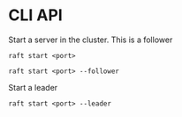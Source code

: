 # CLI API

Start a server in the cluster. This is a follower

```
raft start <port>
```

```
raft start <port> --follower
```

Start a leader

```
raft start <port> --leader
```
